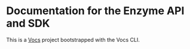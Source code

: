 # Documentation for the Enzyme API and SDK

This is a [Vocs](https://vocs.dev) project bootstrapped with the Vocs CLI.
